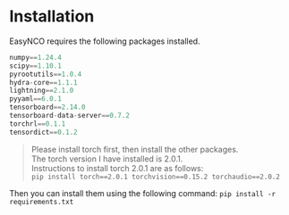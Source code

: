 # Installation

EasyNCO requires the following packages installed.
```python
numpy==1.24.4
scipy==1.10.1
pyrootutils==1.0.4
hydra-core==1.1.1
lightning==2.1.0
pyyaml==6.0.1
tensorboard==2.14.0
tensorboard-data-server==0.7.2
torchrl==0.1.1
tensordict==0.1.2
```

> Please install torch first, then install the other packages.\
> The torch version I have installed is 2.0.1.\
> Instructions to install torch 2.0.1 are as follows:\
> `pip install torch==2.0.1 torchvision==0.15.2 torchaudio==2.0.2`

Then you can install them using the following command:
`pip install -r requirements.txt`